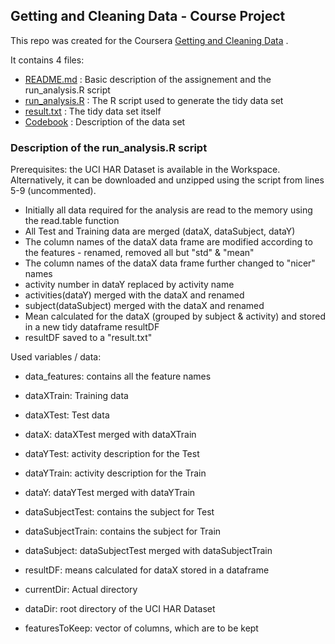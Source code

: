 ## Getting and Cleaning Data - Course Project

This repo was created for the Coursera [Getting and Cleaning Data](https://www.coursera.org/course/getdata) .

It contains 4 files:
  - [README.md](https://github.com/markcom/getdata-031/blob/master/README.md) : Basic description of the assignement and the run_analysis.R script
  - [run_analysis.R](https://github.com/markcom/getdata-031/blob/master/run_analysis.R) : The R script used to generate the tidy data set
  - [result.txt](https://github.com/markcom/getdata-031/blob/master/result.txt) : The tidy data set itself
  - [Codebook](https://github.com/markcom/getdata-031/blob/master/CodeBook) : Description of the data set


### Description of the run_analysis.R script

Prerequisites: the UCI HAR Dataset is available in the Workspace. Alternatively, it can be downloaded and unzipped using the script from lines 5-9 (uncommented).

  - Initially all data required for the analysis are read to the memory using the read.table function
  - All Test and Training data are merged (dataX, dataSubject, dataY)
  - The column names of the dataX data frame are modified according to the features - renamed, removed all but "std" & "mean"
  - The column names of the dataX data frame further changed to "nicer" names
  - activity number in dataY replaced by activity name
  - activities(dataY) merged with the dataX and renamed
  - subject(dataSubject) merged with the dataX and renamed
  - Mean calculated for the dataX (grouped by subject & activity) and stored in a new tidy dataframe resultDF
  - resultDF saved to a "result.txt"

Used variables / data:
  - data_features: contains all the feature names
  - dataXTrain: Training data
  - dataXTest: Test data
  - dataX: dataXTest merged with dataXTrain
  - dataYTest: activity description for the Test
  - dataYTrain: activity description for the Train
  - dataY: dataYTest merged with dataYTrain
  - dataSubjectTest: contains the subject for Test
  - dataSubjectTrain: contains the subject for Train
  - dataSubject: dataSubjectTest merged with dataSubjectTrain
  - resultDF: means calculated for dataX stored in a dataframe
  
  - currentDir: Actual directory
  - dataDir: root directory of the UCI HAR Dataset
  - featuresToKeep: vector of columns, which are to be kept
  
